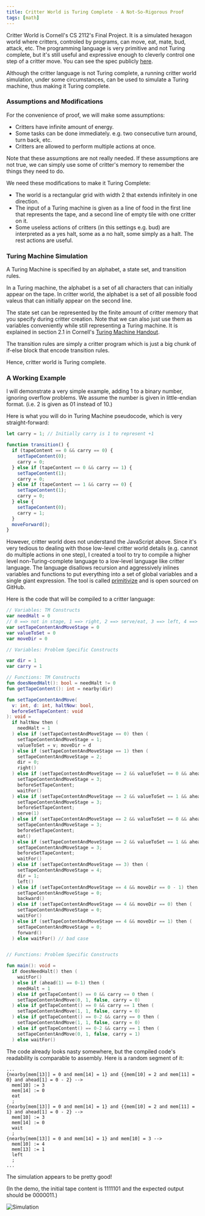 ```yaml
---
title: Critter World is Turing Complete - A Not-So-Rigorous Proof
tags: [math]
---
```


Critter World is Cornell's CS 2112's Final Project. It is a simulated hexagon world where
critters, controled by programs, can move, eat, mate, bud, attack, etc. The programming language
is very primitive and not Turing complete, but it's still useful and expressive enough to cleverly
control one step of a critter move. You can see the spec publicly
[here](http://www.cs.cornell.edu/courses/cs2112/2018fa/project/project.pdf).

<!--truncate-->

Although the critter language is not Turing complete, a running critter world simulation, under some
circumstances, can be used to simulate a Turing machine, thus making it Turing complete.

### Assumptions and Modifications

For the convenience of proof, we will make some assumptions:

- Critters have infinite amount of energy.
- Some tasks can be done immediately. e.g. two consecutive turn around, turn back, etc.
- Critters are allowed to perform multiple actions at once.

Note that these assumptions are not really needed. If these assumptions are not true, we can simply
use some of critter's memory to remember the things they need to do.

We need these modifications to make it Turing Complete:

- The world is a rectangular grid with width 2 that extends infinitely in one direction.
- The input of a Turing machine is given as a line of food in the first line that represents the
  tape, and a second line of empty tile with one critter on it.
- Some useless actions of critters (in this settings e.g. bud) are interpreted as a yes halt, some
  as a no halt, some simply as a halt. The rest actions are useful.

### Turing Machine Simulation

A Turing Machine is specified by an alphabet, a state set, and transition rules.

In a Turing machine, the alphabet is a set of all characters that can initially appear on the tape.
In critter world, the alphabet is a set of all possible food valeus that can initially appear on
the second line.

The state set can be represented by the finite amount of critter memory that you specify during
critter creation. Note that we can also just use them as variables conveniently while still
representing a Turing machine. It is explained in section 2.1 in Cornell's
[Turing Machine Handout](http://www.cs.cornell.edu/courses/cs4820/2018sp/handouts/turingm.pdf).

The transition rules are simply a critter program which is just a big chunk of if-else block that
encode transition rules.

Hence, critter world is Turing complete.

### A Working Example

I will demonstrate a very simple example, adding 1 to a binary number, ignoring overflow problems.
We assume the number is given in little-endian format. (i.e. 2 is given as 01 instead of 10.)

Here is what you will do in Turing Machine pseudocode, which is very straight-forward:

```javascript
let carry = 1; // Initially carry is 1 to represent +1

function transition() {
  if (tapeContent == 0 && carry == 0) {
    setTapeContent(0);
    carry = 0;
  } else if (tapeContent == 0 && carry == 1) {
    setTapeContent(1);
    carry = 0;
  } else if (tapeContent == 1 && carry == 0) {
    setTapeContent(1);
    carry = 0;
  } else {
    setTapeContent(0);
    carry = 1;
  }
  moveForward();
}
```

However, critter world does not understand the JavaScript above. Since it's very tedious to dealing
with those low-level critter world details (e.g. cannot do multiple actions in one step), I created
a tool to try to compile a higher level non-Turing-complete language to a low-level language like
critter language. The language disallows recursion and aggressively inlines variables and functions
to put everything into a set of global variables and a single giant expression. The tool is called
[primitivize](https://github.com/SamChou19815/primitivize) and is open sourced on GitHub.

Here is the code that will be compiled to a critter language:

```kotlin
// Variables: TM Constructs
var needHalt = 0
// 0 ==> not in stage, 1 ==> right, 2 ==> serve/eat, 3 ==> left, 4 ==> move
var setTapeContentAndMoveStage = 0
var valueToSet = 0
var moveDir = 0

// Variables: Problem Specific Constructs

var dir = 1
var carry = 1

// Functions: TM Constructs
fun doesNeedHalt(): bool = needHalt != 0
fun getTapeContent(): int = nearby(dir)

fun setTapeContentAndMove(
  v: int, d: int, haltNow: bool,
  beforeSetTapeContent: void
): void =
  if haltNow then (
    needHalt = 1
  ) else if (setTapeContentAndMoveStage == 0) then (
    setTapeContentAndMoveStage = 1;
    valueToSet = v; moveDir = d
  ) else if (setTapeContentAndMoveStage == 1) then (
    setTapeContentAndMoveStage = 2;
    dir = 0;
    right()
  ) else if (setTapeContentAndMoveStage == 2 && valueToSet == 0 && ahead(1) == 0) then (
    setTapeContentAndMoveStage = 3;
    beforeSetTapeContent;
    waitFor()
  ) else if (setTapeContentAndMoveStage == 2 && valueToSet == 1 && ahead(1) == 0) then (
    setTapeContentAndMoveStage = 3;
    beforeSetTapeContent;
    serve(1)
  ) else if (setTapeContentAndMoveStage == 2 && valueToSet == 0 && ahead(1) == 0-2) then (
    setTapeContentAndMoveStage = 3;
    beforeSetTapeContent;
    eat()
  ) else if (setTapeContentAndMoveStage == 2 && valueToSet == 1 && ahead(1) == 0-2) then (
    setTapeContentAndMoveStage = 3;
    beforeSetTapeContent;
    waitFor()
  ) else if (setTapeContentAndMoveStage == 3) then (
    setTapeContentAndMoveStage = 4;
    dir = 1;
    left()
  ) else if (setTapeContentAndMoveStage == 4 && moveDir == 0 - 1) then (
    setTapeContentAndMoveStage = 0;
    backward()
  ) else if (setTapeContentAndMoveStage == 4 && moveDir == 0) then (
    setTapeContentAndMoveStage = 0;
    waitFor()
  ) else if (setTapeContentAndMoveStage == 4 && moveDir == 1) then (
    setTapeContentAndMoveStage = 0;
    forward()
  ) else waitFor() // bad case


// Functions: Problem Specific Constructs

fun main(): void =
  if doesNeedHalt() then (
    waitFor()
  ) else if (ahead(1) == 0-1) then (
    needHalt = 1
  ) else if getTapeContent() == 0 && carry == 0 then (
    setTapeContentAndMove(0, 1, false, carry = 0)
  ) else if getTapeContent() == 0 && carry == 1 then (
    setTapeContentAndMove(1, 1, false, carry = 0)
  ) else if getTapeContent() == 0-2 && carry == 0 then (
    setTapeContentAndMove(1, 1, false, carry = 0)
  ) else if getTapeContent() == 0-2 && carry == 1 then (
    setTapeContentAndMove(0, 1, false, carry = 1)
  ) else waitFor()
```

The code already looks nasty somewhere, but the compiled code's readability is comparable to
assembly. Here is a random segment of it:

```text
...
{nearby[mem[13]] = 0 and mem[14] = 1} and {{mem[10] = 2 and mem[11] = 0} and ahead[1] = 0 - 2} -->
  mem[10] := 3
  mem[14] := 0
  eat
  ;
{nearby[mem[13]] = 0 and mem[14] = 1} and {{mem[10] = 2 and mem[11] = 1} and ahead[1] = 0 - 2} -->
  mem[10] := 3
  mem[14] := 0
  wait
  ;
{nearby[mem[13]] = 0 and mem[14] = 1} and mem[10] = 3 -->
  mem[10] := 4
  mem[13] := 1
  left
  ;
...
```

The simulation appears to be pretty good!

(In the demo, the initial tape content is 1111101 and the expected output should be 0000011.)

![Simulation](/img/2018-08-27-cw-turing-complete/simulation.gif)
